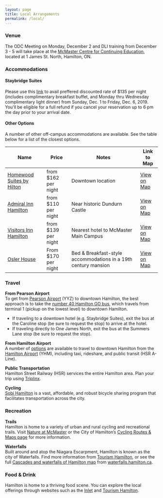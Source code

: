 ```yaml
---
layout: page
title: Local Arrangements
permalink: /local/
---
```


<h3>Venue</h3>

<p>The ODC Meeting on Monday, December 2 and DLI training from December 3 - 5 will take place at the <a href="https://goo.gl/maps/5kK3S6DEB4SJ8SYV8">McMaster Centre for Continuing Education</a>, located at 1 James St. North, Hamilton, ON.</p>

<h3 id="accommodations">Accommodations</h3>
<h4 id="staybridge-suites">Staybridge Suites</h4>
<p>Please use this <a href="https://www.staybridge.com/redirect?path=hd&brandCode=SB&localeCode=en&regionCode=1&hotelCode=YHMHA&_PMID=99801505&GPC=MLR&cn=no&viewfullsite=true">link</a> to avail preffered discounted rate of $135 per night (includes complimentary breakfast buffet, and Monday thru Wednesday complimentary light dinner) from Sunday, Dec. 1 to Friday, Dec. 6, 2019. You'll be eligible for a full refund if you cancel your reservation up to 6 pm the day prior to your arrival date.

<h4 id="other-options">Other Options</h4>
<p>A number of other off-campus accommodations are available. See the table below for a list of the closest options.</p>

<table>
  <thead>
    <tr>
      <th>Name</th>
      <th>Price</th>
      <th>Notes</th>
      <th>Link to Map</th>
    </tr>
  </thead>
  <tbody>
    <tr>
      <td><a href="https://homewoodsuites3.hilton.com/en/hotels/ontario/homewood-suites-by-hilton-hamilton-ontario-canada-YHMHWHW/index.html">Homewood Suites by Hilton</a></td>
      <td>from $162 per night</td>
      <td>Downtown location</td>
      <td><a href="https://www.google.com/maps/place/Homewood+Suites+by+Hilton+Hamilton,+Ontario,+Canada/@43.257136,-79.8769283,17z/data=!3m1!4b1!4m5!3m4!1s0x882c9b829f79db41:0xe5a3883733e81103!8m2!3d43.2571321!4d-79.8747396">View on Map</a></td>
    </tr>
    <tr>
      <td><a href="https://www.admiralinn.com/hamilton/">Admiral Inn Hamilton</a></td>
      <td>from $110 per night</td>
      <td>Near historic Dundurn Castle</td>
      <td><a href="https://www.google.com/maps/place/Admiral+Inn/@43.2678324,-79.8880689,17z/data=!3m1!4b1!4m5!3m4!1s0x882c9c9d33ac8313:0xe0f0f999d587a717!8m2!3d43.2678285!4d-79.8858802">View on Map</a></td>
    </tr>
    <tr>
      <td><a href="http://www.visitorsinn.com/">Visitors Inn Hamilton</a></td>
      <td>from $139 per night</td>
      <td>Nearest hotel to McMaster Main Campus</td>
      <td><a href="https://www.google.com/maps/place/Visitors+Inn/@43.2600759,-79.8986587,17z/data=!3m1!4b1!4m5!3m4!1s0x882c9b6779f3213d:0x21cd2856c5ccd658!8m2!3d43.260072!4d-79.89647">View on Map</a></td>
    </tr>
    <tr>
      <td><a href="http://www.oslerhouse.com/">Osler House</a></td>
      <td>From $170 per night</td>
      <td>Bed &amp; Breakfast-style accommodations in a 19th century mansion</td>
      <td><a href="https://www.google.com/maps/place/Osler+House/@43.2609611,-79.9091193,13.88z/data=!4m13!1m2!2m1!1shotels+in+hamilton!3m9!1s0x882c8490c51347b7:0x945c8bd96dccad64!5m4!1s2019-06-11!2i3!4m1!1i2!8m2!3d43.260417!4d-79.9487543">View on Map</a></td>
    </tr>
  </tbody>
</table>

<h3 id="travel">Travel</h3>
<p><strong>From Pearson Airport</strong><br />
To get from <a href="https://www.torontopearson.com/en">Pearson Airport</a> (YYZ) to downtown Hamilton, the best approach is to take the <a href="https://www.triplinx.ca/en/route-schedules/6/RouteSchedules/pearson-airport-richmond-hill-service/21/richmond-hill-centre-square-one/2?PartnerId=2">number 40 Hamilton GO bus</a>, which travels from terminal 1 (pickup on the lowest level) to downtown Hamilton.</p>
<ul>
  <li>If traveling to a downtown hotel (e.g. Staybridge Suites), exit the bus at the Caroline stop (be sure to request the stop) to arrive at the hotel.</li>
  <li>If traveling directly to One James North, exit the bus at the Summers Lane stop (be sure to request the stop).</li>
</ul>

<p><strong>From Hamilton Airport</strong><br />
A number of <a href="https://flyhamilton.ca/transportation/">options</a> are available to travel to downtown Hamilton from the <a href="https://flyhamilton.ca/">Hamilton Airport</a> (YHM), including taxi, rideshare, and public transit (HSR A-Line).</p>

<p><strong>Public Transportation</strong><br />
Hamilton Street Railway (HSR) services the entire Hamilton area. Plan your trip using <a href="https://www.triplinx.ca/">Triplinx</a>.</p>

<p><strong>Cycling</strong><br />
<a href="https://hamilton.socialbicycles.com/">Sobi Hamilton</a> is a vast, affordable, and robust bicycle sharing program that facilitates transportation across the city.</p>

<h3 id="recreation">Recreation</h3>
<p><strong>Trails</strong><br />
Hamilton is home to a variety of urban and rural cycling and recreational trails. Visit <a href="https://nature.mcmaster.ca/">Nature at McMaster</a> or the City of Hamilton’s <a href="https://www.hamilton.ca/streets-transportation/biking-cyclists/cycling-routes-maps">Cycling Routes &amp; Maps page</a> for more information.</p>

<p><strong>Waterfalls</strong><br />
Built around and atop the Niagara Escarpment, Hamilton is known as the city of Waterfalls. Find more information from <a href="https://tourismhamilton.com/hamilton-waterfalls">Tourism Hamilton</a>, or see the full <a href="http://www.waterfalls.hamilton.ca/WaterfallMaps/Waterfalls_MainMap_GeoPDF.pdf">Cascades and waterfalls of Hamilton map</a> from <a href="http://www.waterfalls.hamilton.ca/default.asp?id=2">waterfalls.hamilton.ca</a>.</p>

<h3 id="food--drink">Food &amp; Drink</h3>
<p>Hamilton is home to a thriving food scene. You can explore the local offerings through websites such as the <a href="http://theinletonline.com/">Inlet</a> and <a href="https://tourismhamilton.com/eat">Tourism Hamilton</a>.</p>

     
  <div class="wrapper">
